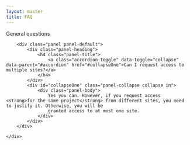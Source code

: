 ```yaml
---
layout: master
title: FAQ
---
```


<div class="container">
    <div class="panel-group" id="accordion">
        <div class="faqHeader">General questions</div>

        <div class="panel panel-default">
            <div class="panel-heading">
                <h4 class="panel-title">
                    <a class="accordion-toggle" data-toggle="collapse" data-parent="#accordion" href="#collapseOne">Can I request access to multiple sites?</a>
                </h4>
            </div>
            <div id="collapseOne" class="panel-collapse collapse in">
                <div class="panel-body">
                    Yes you can. However, if you request access <strong>for the same project</strong> from different sites, you need to justify it. Otherwise, you will be
                    granted access to at most one site.
                </div>
            </div>
        </div>

    </div>
</div>
